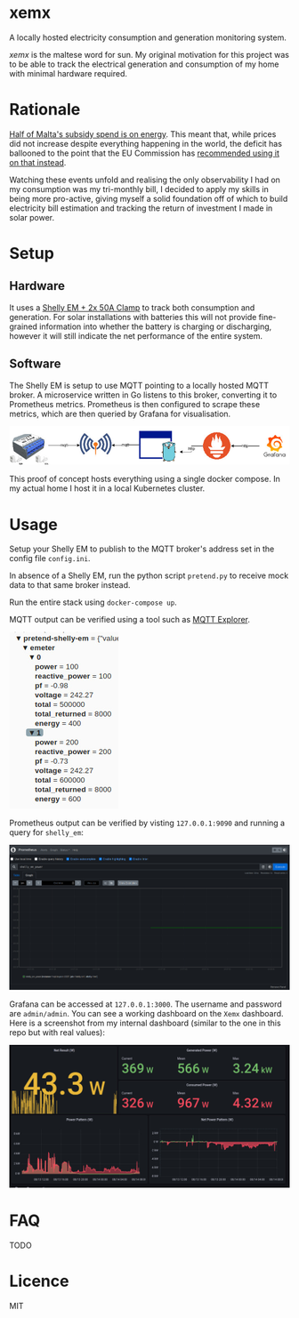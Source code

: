# xemx

A locally hosted electricity consumption and generation monitoring system.

_xemx_ is the maltese word for sun. My original motivation for this project was to be able to track the electrical generation and consumption of my home with minimal hardware required.

# Rationale

[Half of Malta's subsidy spend is on energy](https://www.maltatoday.com.mt/news/national/123554/energy_support_equal_to_half_of_maltas_subsidy_spenda). This meant that, while prices did not increase despite everything happening in the world, the deficit has ballooned to the point that the EU Commission has [recommended using it on that instead](https://timesofmalta.com/articles/view/european-council-tells-malta-wind-energy-support-measures.1033652).

Watching these events unfold and realising the only observability I had on my consumption was my tri-monthly bill, I decided to apply my skills in being more pro-active, giving myself a solid foundation off of which to build electricity bill estimation and tracking the return of investment I made in solar power.

# Setup

## Hardware

It uses a [Shelly EM + 2x 50A Clamp](https://www.shelly.com/en/products/shop/shelly-em-120a/shelly-em-2x-50a) to track both consumption and generation. For solar installations with batteries this will not provide fine-grained information into whether the battery is charging or discharging, however it will still indicate the net performance of the entire system.

## Software

The Shelly EM is setup to use MQTT pointing to a locally hosted MQTT broker. A microservice written in Go listens to this broker, converting it to Prometheus metrics. Prometheus is then configured to scrape these metrics, which are then queried by Grafana for visualisation.

![Architecture of the system](https://github.com/simonamdev/xemx/blob/main/architecture.jpg)

This proof of concept hosts everything using a single docker compose. In my actual home I host it in a local Kubernetes cluster.

# Usage

Setup your Shelly EM to publish to the MQTT broker's address set in the config file `config.ini`.

In absence of a Shelly EM, run the python script `pretend.py` to receive mock data to that same broker instead.

Run the entire stack using `docker-compose up`.

MQTT output can be verified using a tool such as [MQTT Explorer](https://github.com/thomasnordquist/MQTT-Explorer).

![MQTT Explorer output](https://github.com/simonamdev/xemx/blob/main/mqtt.jpg)

Prometheus output can be verified by visting `127.0.0.1:9090` and running a query for `shelly_em`:

![Prometheus output](https://github.com/simonamdev/xemx/blob/main/prom.jpg)

Grafana can be accessed at `127.0.0.1:3000`. The username and password are `admin/admin`. You can see a working dashboard on the `Xemx` dashboard.
Here is a screenshot from my internal dashboard (similar to the one in this repo but with real values):

![Grafana Dashboard](https://github.com/simonamdev/xemx/blob/main/dash.jpg)

# FAQ

TODO

# Licence

MIT